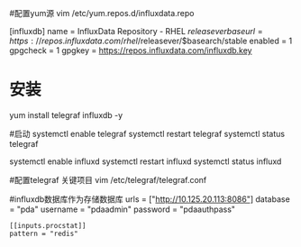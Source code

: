 #配置yum源
vim /etc/yum.repos.d/influxdata.repo

[influxdb]
name = InfluxData Repository - RHEL $releasever
baseurl = https://repos.influxdata.com/rhel/$releasever/$basearch/stable
enabled = 1
gpgcheck = 1
gpgkey = https://repos.influxdata.com/influxdb.key

# 安装
yum install telegraf influxdb -y


#启动
systemctl enable telegraf
systemctl restart telegraf
systemctl status telegraf

systemctl enable influxd
systemctl restart influxd
systemctl status influxd



#配置telegraf 关键项目
vim /etc/telegraf/telegraf.conf

#influxdb数据库作为存储数据库
  urls = ["http://10.125.20.113:8086"]
  database = "pda"
  username = "pdaadmin"
  password = "pdaauthpass"


    [[inputs.procstat]]
    pattern = "redis"